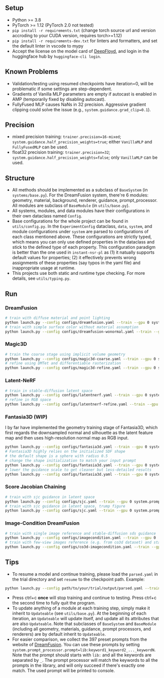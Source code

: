 ## Setup
- Python >= 3.8
- PyTorch >= 1.12 (PyTorch 2.0 not tested)
- `pip install -r requirements.txt` (change torch source url and version accroding to your CUDA version, requires torch>=1.12)
- `pip install -r requirements-dev.txt` for linters and formatters, and set the default linter in vscode to mypy
- Accept the license on the model card of [DeepFloyd](https://huggingface.co/DeepFloyd/IF-I-XL-v1.0), and login in the huggingface hub by `huggingface-cli login`.

## Known Problems
- Validation/testing using resumed checkpoints have iteration=0, will be problematic if some settings are step-dependent.
- Gradients of Vanilla MLP parameters are empty if autocast is enabled in AMP (temporarily fixed by disabling autocast).
- FullyFused MLP causes NaNs in 32 precision. Aggressive gradient clipping could solve the issue (e.g., `system.guidance.grad_clip=0.1`).

## Precision
- mixed precision training: `trainer.precision=16-mixed`; `system.guidance.half_precision_weights=true`; either `VanillaMLP` and `FullyFusedMLP` can be used.
- float32 precision training: `trainer.precision=32`; `system.guidance.half_precision_weights=false`; only `VanillaMLP` can be used.

## Structure
- All methods should be implemented as a subclass of `BaseSystem` (in `systems/base.py`). For the DreamFusion system, there're 6 modules: geometry, material, background, renderer, guidance, prompt_processor. All modules are subclass of `BaseModule` (in `utils/base.py`).
- All systems, modules, and data modules have their configurations in their own dataclass named `Config`.
- Base configurations for the whole project can be found in `utils/config.py`. In the `ExperimentConfig` dataclass, `data`, `system`, and module configurations under `system` are parsed to configurations of each class mentioned above. These configurations are strictly typed, which means you can only use defined properties in the dataclass and stick to the defined type of each property. This configuration paradigm is better than the one used in `instant-nsr-pl` as (1) it natually supports default values for properties; (2) it effectively prevents wrong assignments of these properties (say typos in the yaml file) and inappropriate usage at runtime.
- This projects use both static and runtime type checking. For more details, see `utils/typing.py`.

## Run
### DreamFusion
```bash
# train with diffuse material and point lighting
python launch.py --config configs/dreamfusion.yaml --train --gpu 0 system.prompt_processor.prompt="a hamburger"
# train with simple surface color without material assumption
python launch.py --config configs/dreamfusion-wonormal.yaml --train --gpu 0 system.prompt_processor.prompt="a hamburger"
```
### Magic3D
```bash
# train the coarse stage using implicit volume geometry
python launch.py --config configs/magic3d-coarse.yaml --train --gpu 0 system.prompt_processor.prompt="lib:delicious_hamburger"
# refine using DMTet and differentiable rasterization
python launch.py --config configs/magic3d-refine.yaml --train --gpu 0 system.prompt_processor.prompt="lib:delicious_hamburger" system.weights=path/to/coarse/stage/last.ckpt
```
### Latent-NeRF
```bash
# train in stable-diffusion latent space
python launch.py --config configs/latentnerf.yaml --train --gpu 0 system.prompt_processor.prompt="a hamburger"
# refine in RGB space
python launch.py --config configs/latentnerf-refine.yaml --train --gpu 0 system.prompt_processor.prompt="a hamburger" system.weights=path/to/latentnerf/weights
```
### Fantasia3D (WIP)
I by far have implemented the geometry training stage of Fantasia3D, which first regards the downsampled normal and silhouette as the latent feature map and then uses high-resolution normal map as RGB input.
```bash
python launch.py --config configs/fantasia3d.yaml --train --gpu 0 system.prompt_processor.prompt="a ripe strawberry"
# Fantasia3D highly relies on the initialized SDF shape
# the default shape is a sphere with radius 0.5
# change the shape initialization to match your input prompt
python launch.py --config configs/fantasia3d.yaml --train --gpu 0 system.prompt_processor.prompt="The leaning tower of Pisa" system.geometry.shape_init=ellipsoid system.geometry.shape_init_params="[0.3,0.3,0.8]"
# lower the guidance scale to get cleaner but less-detailed results
python launch.py --config configs/fantasia3d.yaml --train --gpu 0 system.prompt_processor.prompt="a ripe strawberry" system.guidance.guidance_scale=30.
```

### Score Jacobian Chaining
```bash
# train with sjc guidance in latent space
python launch.py --config configs/sjc.yaml --train --gpu 0 system.prompt_processor.prompt="A high quality photo of a delicious burger" 
# train with sjc guidance in latent space, trump figure
python launch.py --config configs/sjc.yaml --train --gpu 0 system.prompt_processor.prompt="Trump figure" seed=10 system.renderer.num_samples_per_ray=512 trainer.max_steps=30000 system.loss.lambda_emptiness=[15000,10000.0,200000.0,15001]
```

### Image-Condition DreamFusion
```bash
# train with single image reference and stable-diffusion sds guidance
python launch.py --config configs/imagecondition.yaml --train --gpu 0
# train with few-view images reference (e.g. from co3d dataset) and stable-diffusion sds guidance
python launch.py --config configs/co3d-imagecondition.yaml --train --gpu 0
```

## Tips
- To resume a model and continue training, please load the `parsed.yaml` in the trial directory and set `resume` to the checkpoint path. Example:
```bash
python launch.py --config path/to/your/trial/output/parsed.yaml --train --gpu 0 resume=path/to/your/checkpoint
```
- Press ctrl+c **once** will stop training and continue to testing. Press ctrl+c the second time to fully quit the program.
- To update anything of a module at each training step, simply make it inherit to `Updateable` (see `utils/base.py`). At the beginning of each iteration, an `Updateable` will update itself, and update all its attributes that are also `Updateable`. Note that subclasses of `BaseSystem` and `BaseModule` (including all geometry, materials, guidance, prompt processors, and renderers) are by default inherit to `Updateable`.
- For easier comparison, we collect the 397 preset prompts from the website of [DreamFusion](https://dreamfusion3d.github.io/gallery.html). You can use these prompts by setting `system.prompt_processor.prompt=lib:keyword1_keyword2_..._keywordN`. Note that the prompt should starts with `lib:` and all the keywords are separated by `_`. The prompt processor will match the keywords to all the prompts in the library, and will only succeed if there's exactly one match. The used prompt will be printed to console.